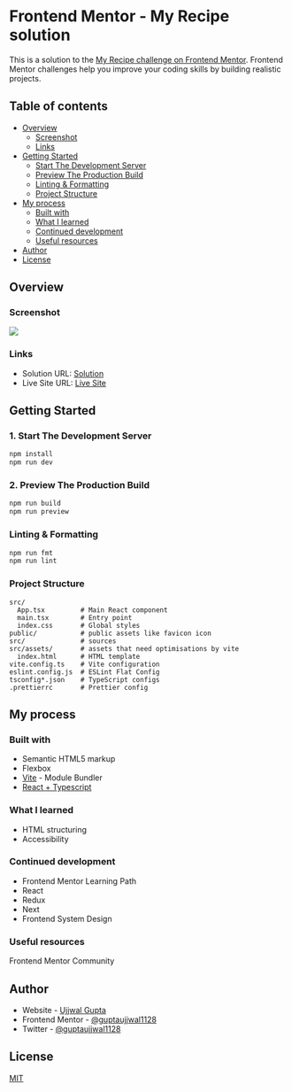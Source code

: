 # Frontend Mentor - My Recipe solution

This is a solution to the [My Recipe challenge on Frontend Mentor](https://www.frontendmentor.io/challenges/my-recipe-ckPaj01IcS). Frontend Mentor challenges help you improve your coding skills by building realistic projects.

## Table of contents

- [Overview](#overview)
  - [Screenshot](#screenshot)
  - [Links](#links)
- [Getting Started](#getting-started)
  - [Start The Development Server](#1-start-the-development-server)
  - [Preview The Production Build](#2-preview-the-production-build)
  - [Linting & Formatting](#linting--formatting)
  - [Project Structure](#project-structure)
- [My process](#my-process)
  - [Built with](#built-with)
  - [What I learned](#what-i-learned)
  - [Continued development](#continued-development)
  - [Useful resources](#useful-resources)
- [Author](#author)
- [License](#license)

## Overview

### Screenshot

![](./screenshot.png)

### Links

- Solution URL: [Solution](https://github.com/guptaujjwal1128/my-recipe)
- Live Site URL: [Live Site](https://guptaujjwal1128.github.io/my-recipe/)

## Getting Started

### 1. Start The Development Server

```sh
npm install
npm run dev
```

### 2. Preview The Production Build

```sh
npm run build
npm run preview
```

### Linting & Formatting

```sh
npm run fmt
npm run lint
```

### Project Structure

```
src/
  App.tsx         # Main React component
  main.tsx        # Entry point
  index.css       # Global styles
public/           # public assets like favicon icon
src/              # sources
src/assets/       # assets that need optimisations by vite
  index.html      # HTML template
vite.config.ts    # Vite configuration
eslint.config.js  # ESLint Flat Config
tsconfig*.json    # TypeScript configs
.prettierrc       # Prettier config
```

## My process

### Built with

- Semantic HTML5 markup
- Flexbox
- [Vite](https://vite.dev/) - Module Bundler
- [React + Typescript](https://reactjs.org/)

### What I learned

- HTML structuring
- Accessibility

### Continued development

- Frontend Mentor Learning Path
- React
- Redux
- Next
- Frontend System Design

### Useful resources

Frontend Mentor Community

## Author

- Website - [Ujjwal Gupta](https://www.linkedin.com/in/ujjwal-gupta-671588154/)
- Frontend Mentor - [@guptaujjwal1128](https://www.frontendmentor.io/profile/guptaujjwal1128)
- Twitter - [@guptaujjwal1128](https://www.twitter.com/guptaujjwal1128)

## License

[MIT](./LICENSE)
